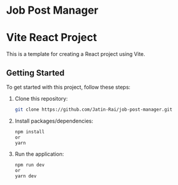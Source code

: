 # Job Post Manager

# Vite React Project

This is a template for creating a React project using Vite.

## Getting Started

To get started with this project, follow these steps:

1. Clone this repository:

   ```bash
   git clone https://github.com/Jatin-Rai/job-post-manager.git

   ```

2. Install packages/dependencies:

   ```bash
   npm install
   or
   yarn
   ```

3. Run the application:

   ```bash
   npm run dev
   or
   yarn dev
   ```
